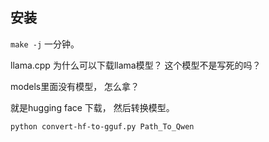 

## 安装

`make -j` 一分钟。 





llama.cpp 为什么可以下载llama模型？ 这个模型不是写死的吗？ 

models里面没有模型， 怎么拿？ 

就是hugging face 下载， 然后转换模型。 

```
python convert-hf-to-gguf.py Path_To_Qwen
```

